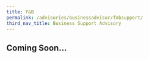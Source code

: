 ```yaml
---
title: F&B
permalink: /advisories/businessadvisor/fnbsupport/
third_nav_title: Business Support Advisory
---
```


## **Coming Soon...**
